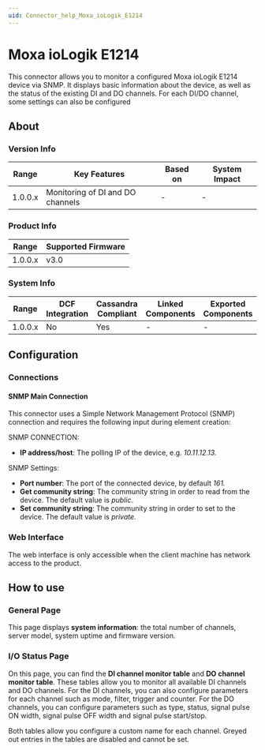 ```yaml
---
uid: Connector_help_Moxa_ioLogik_E1214
---
```


# Moxa ioLogik E1214

This connector allows you to monitor a configured Moxa ioLogik E1214 device via SNMP. It displays basic information about the device, as well as the status of the existing DI and DO channels. For each DI/DO channel, some settings can also be configured

## About

### Version Info

| **Range** | **Key Features**                 | **Based on** | **System Impact** |
|-----------|----------------------------------|--------------|-------------------|
| 1.0.0.x   | Monitoring of DI and DO channels | -            | -                 |

### Product Info

| Range     | Supported Firmware     |
|-----------|------------------------|
| 1.0.0.x   | v3.0                   |

### System Info

| Range     | DCF Integration     | Cassandra Compliant     | Linked Components     | Exported Components     |
|-----------|---------------------|-------------------------|-----------------------|-------------------------|
| 1.0.0.x   | No                  | Yes                     | -                     | -                       |

## Configuration

### Connections

#### SNMP Main Connection

This connector uses a Simple Network Management Protocol (SNMP) connection and requires the following input during element creation:

SNMP CONNECTION:

- **IP address/host**: The polling IP of the device, e.g. *10.11.12.13.*

SNMP Settings:

- **Port number**: The port of the connected device, by default *161.*
- **Get community string**: The community string in order to read from the device. The default value is *public*.
- **Set community string**: The community string in order to set to the device. The default value is *private.*

### Web Interface

The web interface is only accessible when the client machine has network access to the product.

## How to use

### General Page

This page displays **system information**: the total number of channels, server model, system uptime and firmware version.

### I/O Status Page

On this page, you can find the **DI channel monitor table** and **DO channel monitor table**. These tables allow you to monitor all available DI channels and DO channels. For the DI channels, you can also configure parameters for each channel such as mode, filter, trigger and counter. For the DO channels, you can configure parameters such as type, status, signal pulse ON width, signal pulse OFF width and signal pulse start/stop.

Both tables allow you configure a custom name for each channel. Greyed out entries in the tables are disabled and cannot be set.
